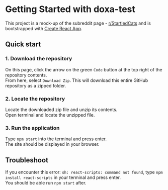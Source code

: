 # Getting Started with doxa-test

This project is a mock-up of the subreddit page - [r/StartledCats](https://www.reddit.com/r/StartledCats/) and is bootstrapped with [Create React App](https://github.com/facebook/create-react-app).

## Quick start

### 1. Download the repository

On this page, click the arrow on the green `Code` button at the top right of the repository contents.\
From here, select `Download Zip`. This will download this entire GitHub repository as a zipped folder.

### 2. Locate the repository

Locate the downloaded zip file and unzip its contents.\
Open terminal and locate the unzipped file.

### 3. Run the application

Type `npm start` into the terminal and press enter.\
The site should be displayed in your browser.

## Troubleshoot

If you encounter this error: `sh: react-scripts: command not found`, type `npm install react-scripts` in your terminal and press enter.\
You should be able run `npm start` after.
